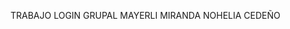 TRABAJO LOGIN
GRUPAL
MAYERLI MIRANDA 
NOHELIA CEDEÑO
<img scr="imagen1.png" width="300" heigth="500">
<img scr="imagen2.png" width="300" heigth="500">
